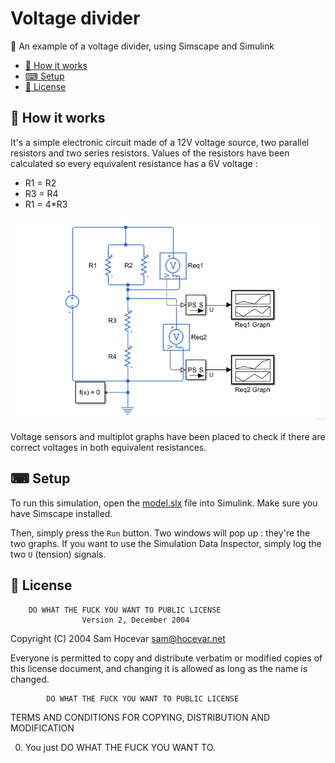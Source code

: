 # Voltage divider

🔌 An example of a voltage divider, using Simscape and Simulink

- [🌈 How it works](#-how-it-works)
- [⌨ Setup](#-setup)
- [🔐 License](#-license)

## 🌈 How it works

It's a simple electronic circuit made of a 12V voltage source, two parallel resistors and two series resistors. Values of the resistors have been calculated so every equivalent resistance has a 6V voltage :

- R1 = R2
- R3 = R4
- R1 = 4\*R3

![Screenshot](./screenshot.png)

Voltage sensors and multiplot graphs have been placed to check if there are correct voltages in both equivalent resistances.

## ⌨ Setup

To run this simulation, open the [model.slx](./model.slx) file into Simulink. Make sure you have Simscape installed.

Then, simply press the `Run` button. Two windows will pop up : they're the two graphs. If you want to use the Simulation Data Inspector, simply log the two `U` (tension) signals.

## 🔐 License

        DO WHAT THE FUCK YOU WANT TO PUBLIC LICENSE
                    Version 2, December 2004

Copyright (C) 2004 Sam Hocevar <sam@hocevar.net>

Everyone is permitted to copy and distribute verbatim or modified
copies of this license document, and changing it is allowed as long
as the name is changed.

            DO WHAT THE FUCK YOU WANT TO PUBLIC LICENSE

TERMS AND CONDITIONS FOR COPYING, DISTRIBUTION AND MODIFICATION

0. You just DO WHAT THE FUCK YOU WANT TO.
